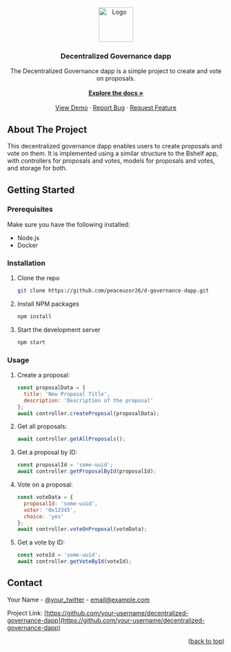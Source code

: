 <a id="readme-top"></a>
<!-- PROJECT LOGO -->
<br />
<div align="center">
  <a href="https://github.com/othneildrew/Best-README-Template">
    <img src="docs/images/logo.png" alt="Logo" width="80" height="80">
  </a>

  <h3 align="center">Decentralized Governance dapp</h3>

  <p align="center">
    The Decentralized Governance dapp is a simple project to create and vote on proposals.
    <br />
    <br />
    <a href="https://github.com/othneildrew/Best-README-Template"><strong>Explore the docs »</strong></a>
    <br />
    <br />
    <a href="https://github.com/othneildrew/Best-README-Template">View Demo</a>
    ·
    <a href="https://github.com/othneildrew/Best-README-Template/issues">Report Bug</a>
    ·
    <a href="https://github.com/othneildrew/Best-README-Template/issues">Request Feature</a>
  </p>
</div>

<!-- ABOUT THE PROJECT -->
## About The Project

This decentralized governance dapp enables users to create proposals and vote on them. It is implemented using a similar structure to the Bshelf app, with controllers for proposals and votes, models for proposals and votes, and storage for both.

## Getting Started

### Prerequisites

Make sure you have the following installed:
- Node.js
- Docker

### Installation

1. Clone the repo
   ```sh
   git clone https://github.com/peaceuzor26/d-governance-dapp.git
   ```
2. Install NPM packages
   ```sh
   npm install
   ```
3. Start the development server
   ```sh
   npm start
   ```

### Usage

1. Create a proposal:
   ```javascript
   const proposalData = {
     title: 'New Proposal Title',
     description: 'Description of the proposal'
   };
   await controller.createProposal(proposalData);
   ```

2. Get all proposals:
   ```javascript
   await controller.getAllProposals();
   ```

3. Get a proposal by ID:
   ```javascript
   const proposalId = 'some-uuid';
   await controller.getProposalById(proposalId);
   ```

4. Vote on a proposal:
   ```javascript
   const voteData = {
     proposalId: 'some-uuid',
     voter: '0x12345',
     choice: 'yes'
   };
   await controller.voteOnProposal(voteData);
   ```

5. Get a vote by ID:
   ```javascript
   const voteId = 'some-uuid';
   await controller.getVoteById(voteId);
   ```

<!-- CONTACT -->
## Contact

Your Name - [@your_twitter](https://twitter.com/your_twitter) - email@example.com

Project Link: [https://github.com/your-username/decentralized-governance-dapp](https://github.com/your-username/decentralized-governance-dapp)

<p align="right">(<a href="#readme-top">back to top</a>)</p>
